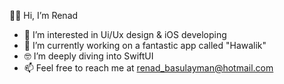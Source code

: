 👋🏼 Hi, I’m Renad

- 🌟 I’m interested in Ui/Ux design & iOS developing
- 🚀 I’m currently working on a fantastic app called "Hawalik"
- 🤓 I’m deeply diving into SwiftUI
- 📫 Feel free to reach me at renad_basulayman@hotmail.com

<!---
Renada is a ✨particular✨ repository because its `README.md` (this file) appears on your GitHub profile.
You can click the Preview link to take a look at your changes.
--->
